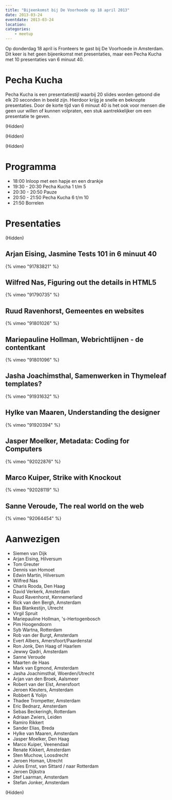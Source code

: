 ```yaml
---
title: "Bijeenkomst bij De Voorhoede op 18 april 2013"
date: 2013-03-24
eventdate: 2013-03-24
location: 
categories: 
    - meetup
---
```

Op donderdag 18 april is Fronteers te gast bij De Voorhoede in Amsterdam. Dit keer is het geen bijeenkomst met presentaties, maar een Pecha Kucha met 10 presentaties van 6 minuut 40.

# Pecha Kucha

Pecha Kucha is een presentatiestijl waarbij 20 slides worden getoond die elk 20 seconden in beeld zijn. Hierdoor krijg je snelle en beknopte presentaties.
Door de korte tijd van 6 minuut 40 is het ook voor mensen die geen uur willen of kunnen volpraten, een stuk aantrekkelijker om een presentatie te geven.

(Hidden)

(Hidden)

(Hidden)

# Programma

* 18:00 Inloop met een hapje en een drankje
* 19:30 - 20:30 Pecha Kucha 1 t/m 5
* 20:30 - 20:50 Pauze 
* 20:50 - 21:50 Pecha Kucha 6 t/m 10
* 21:50 Borrelen

# Presentaties

(Hidden)

## Arjan Eising, Jasmine Tests 101 in 6 minuut 40

{% vimeo "91783821" %}

## Wilfred Nas, Figuring out the details in HTML5

{% vimeo "91790735" %}

## Ruud Ravenhorst, Gemeentes en websites

{% vimeo "91801026" %}

## Mariepauline Hollman, Webrichtlijnen - de contentkant

{% vimeo "91801096" %}

## Jasha Joachimsthal, Samenwerken in Thymeleaf templates?

{% vimeo "91931632" %}

## Hylke van Maaren, Understanding the designer

{% vimeo "91920394" %}

## Jasper Moelker, Metadata: Coding for Computers

{% vimeo "92022876" %}

## Marco Kuiper, Strike with Knockout

{% vimeo "92028119" %}

## Sanne Veroude, The real world on the web

{% vimeo "92064454" %}

# Aanwezigen

* Siemen van Dijk
* Arjan Eising, Hilversum
* Tom Greuter
* Dennis van Homoet
* Edwin Martin, Hilversum
* Wilfred Nas
* Charis Rooda, Den Haag
* David Verkerk, Amsterdam
* Ruud Ravenhorst, Kennemerland
* Rick van den Bergh, Amsterdam
* Bas Blankestijn, Utrecht
* Virgil Spruit
* Mariepauline Hollman, 's-Hertogenbosch
* Pim Hoogendoorn
* Syb Wartna, Rotterdam
* Rob van der Burgt, Amsterdam
* Evert Albers, Amersfoort/Paardenstal
* Ron Jonk, Den Haag of Haarlem
* Jewwy Qadri, Amsterdam
* Sanne Veroude
* Maarten de Haas
* Mark van Egmond, Amsterdam
* Jasha Joachimsthal, Woerden/Utrecht
* Arjan van den Broek, Aalsmeer
* Robert van der Elst, Amersfoort
* Jeroen Kleuters, Amsterdam
* Robbert & Yolijn
* Thadee Trompetter, Amsterdam
* Eric Bednarz, Amsterdam
* Sebas Beckeringh, Rotterdam
* Adriaan Zwiers, Leiden
* Ramiro Rikkert
* Sander Elias, Breda
* Hylke van Maaren, Amsterdam
* Jasper Moelker, Den Haag
* Marco Kuiper, Veenendaal
* Renate Kikkert, Amsterdam
* Sten Muchow, Loosdrecht
* Jeroen Homan, Utrecht
* Jules Ernst, van Sittard / naar Rotterdam
* Jeroen Dijkstra
* Stef Laarman, Amsterdam
* Stefan Jonker, Amsterdam

(Hidden)
